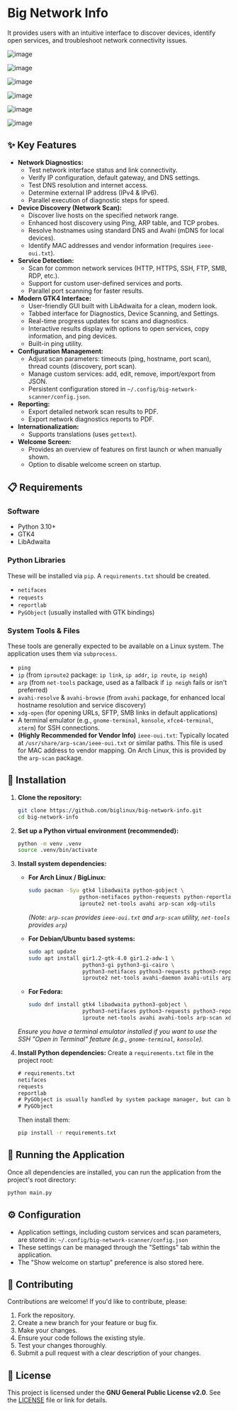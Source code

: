 # Big Network Info

It provides users with an intuitive interface to discover devices, identify open services, and troubleshoot network connectivity issues.

![image](https://github.com/user-attachments/assets/80b030cb-b3ce-4add-aea9-bf56e3bf1708)

![image](https://github.com/user-attachments/assets/cfea4b69-7430-46c6-bdf5-79a415260015)

![image](https://github.com/user-attachments/assets/b52436f5-306e-4433-84e3-86c18d663cb0)

![image](https://github.com/user-attachments/assets/c511fdd7-1722-4273-b1ca-cadb7fbb6ce1)

![image](https://github.com/user-attachments/assets/b42b8f1e-83fd-45df-97b6-7d939ef1e49f)

![image](https://github.com/user-attachments/assets/f253a059-a7c1-4087-a11a-6f60ffd95ce0)


## ✨ Key Features

*   **Network Diagnostics:**
    *   Test network interface status and link connectivity.
    *   Verify IP configuration, default gateway, and DNS settings.
    *   Test DNS resolution and internet access.
    *   Determine external IP address (IPv4 & IPv6).
    *   Parallel execution of diagnostic steps for speed.
*   **Device Discovery (Network Scan):**
    *   Discover live hosts on the specified network range.
    *   Enhanced host discovery using Ping, ARP table, and TCP probes.
    *   Resolve hostnames using standard DNS and Avahi (mDNS for local devices).
    *   Identify MAC addresses and vendor information (requires `ieee-oui.txt`).
*   **Service Detection:**
    *   Scan for common network services (HTTP, HTTPS, SSH, FTP, SMB, RDP, etc.).
    *   Support for custom user-defined services and ports.
    *   Parallel port scanning for faster results.
*   **Modern GTK4 Interface:**
    *   User-friendly GUI built with LibAdwaita for a clean, modern look.
    *   Tabbed interface for Diagnostics, Device Scanning, and Settings.
    *   Real-time progress updates for scans and diagnostics.
    *   Interactive results display with options to open services, copy information, and ping devices.
    *   Built-in ping utility.
*   **Configuration Management:**
    *   Adjust scan parameters: timeouts (ping, hostname, port scan), thread counts (discovery, port scan).
    *   Manage custom services: add, edit, remove, import/export from JSON.
    *   Persistent configuration stored in `~/.config/big-network-scanner/config.json`.
*   **Reporting:**
    *   Export detailed network scan results to PDF.
    *   Export network diagnostics reports to PDF.
*   **Internationalization:**
    *   Supports translations (uses `gettext`).
*   **Welcome Screen:**
    *   Provides an overview of features on first launch or when manually shown.
    *   Option to disable welcome screen on startup.

## 📋 Requirements

### Software
*   Python 3.10+
*   GTK4
*   LibAdwaita

### Python Libraries
These will be installed via `pip`. A `requirements.txt` should be created.
*   `netifaces`
*   `requests`
*   `reportlab`
*   `PyGObject` (usually installed with GTK bindings)

### System Tools & Files
These tools are generally expected to be available on a Linux system. The application uses them via `subprocess`.
*   `ping`
*   `ip` (from `iproute2` package: `ip link`, `ip addr`, `ip route`, `ip neigh`)
*   `arp` (from `net-tools` package, used as a fallback if `ip neigh` fails or isn't preferred)
*   `avahi-resolve` & `avahi-browse` (from `avahi` package, for enhanced local hostname resolution and service discovery)
*   `xdg-open` (for opening URLs, SFTP, SMB links in default applications)
*   A terminal emulator (e.g., `gnome-terminal`, `konsole`, `xfce4-terminal`, `xterm`) for SSH connections.
*   **(Highly Recommended for Vendor Info)** `ieee-oui.txt`: Typically located at `/usr/share/arp-scan/ieee-oui.txt` or similar paths. This file is used for MAC address to vendor mapping. On Arch Linux, this is provided by the `arp-scan` package.

## 🚀 Installation

1.  **Clone the repository:**
    ```bash
    git clone https://github.com/biglinux/big-network-info.git
    cd big-network-info
    ```

2.  **Set up a Python virtual environment (recommended):**
    ```bash
    python -m venv .venv
    source .venv/bin/activate
    ```

3.  **Install system dependencies:**

    *   **For Arch Linux / BigLinux:**
        ```bash
        sudo pacman -Syu gtk4 libadwaita python-gobject \
                        python-netifaces python-requests python-reportlab \
                        iproute2 net-tools avahi arp-scan xdg-utils
        ```
        *(Note: `arp-scan` provides `ieee-oui.txt` and `arp-scan` utility, `net-tools` provides `arp`)*

    *   **For Debian/Ubuntu based systems:**
        ```bash
        sudo apt update
        sudo apt install gir1.2-gtk-4.0 gir1.2-adw-1 \
                         python3-gi python3-gi-cairo \
                         python3-netifaces python3-requests python3-reportlab \
                         iproute2 net-tools avahi-daemon avahi-utils arp-scan xdg-utils
        ```

    *   **For Fedora:**
        ```bash
        sudo dnf install gtk4 libadwaita python3-gobject \
                         python3-netifaces python3-requests python3-reportlab \
                         iproute net-tools avahi avahi-tools arp-scan xdg-utils
        ```
    *Ensure you have a terminal emulator installed if you want to use the SSH "Open in Terminal" feature (e.g., `gnome-terminal`, `konsole`).*

4.  **Install Python dependencies:**
    Create a `requirements.txt` file in the project root:
    ```txt
    # requirements.txt
    netifaces
    requests
    reportlab
    # PyGObject is usually handled by system package manager, but can be listed if needed
    # PyGObject
    ```
    Then install them:
    ```bash
    pip install -r requirements.txt
    ```

    
## 🏃 Running the Application

Once all dependencies are installed, you can run the application from the project's root directory:

```bash
python main.py
```


## ⚙️ Configuration

*   Application settings, including custom services and scan parameters, are stored in:
    `~/.config/big-network-scanner/config.json`
*   These settings can be managed through the "Settings" tab within the application.
*   The "Show welcome on startup" preference is also stored here.


## 🤝 Contributing

Contributions are welcome! If you'd like to contribute, please:

1.  Fork the repository.
2.  Create a new branch for your feature or bug fix.
3.  Make your changes.
4.  Ensure your code follows the existing style.
5.  Test your changes thoroughly.
6.  Submit a pull request with a clear description of your changes.

## 📜 License

This project is licensed under the **GNU General Public License v2.0**. See the [LICENSE](https://www.gnu.org/licenses/old-licenses/gpl-2.0.en.html) file or link for details.
